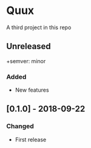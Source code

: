 # Quux

A third project in this repo

## Unreleased

+semver: minor

### Added
- New features

## [0.1.0] - 2018-09-22

### Changed
- First release
